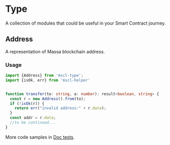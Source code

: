 # Type

A collection of modules that could be useful in your Smart Contract journey.

## Address

A representation of Massa blockchain address.

### Usage

```typescript
import {Address} from 'mscl-type';
import {isOk, err} from 'mscl-helper'


function transfer(to: string, a: number): result<boolean, string> {
  const r = new Address().from(to);
  if (!isOk(r)) {
    return err("invalid address:" + r.data);
  }
  const addr = r.data;
  //to be continued...
}
```

More code samples in [Doc tests](address/address.test.ts#L4).
